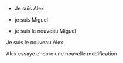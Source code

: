 - Je suis Alex

- je suis Miguel



- je suis le nouveau Miguel

Je suis le nouveau Alex 

Alex essaye encore une nouvelle modification